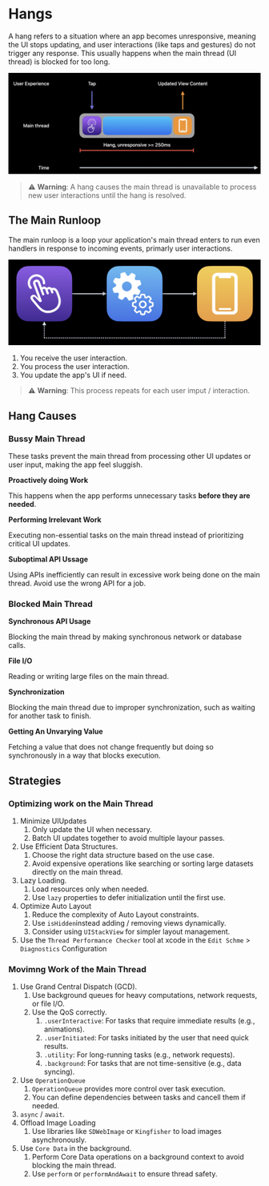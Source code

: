 # Hangs

A hang refers to a situation where an app becomes unresponsive, meaning the UI stops updating, and user interactions (like taps and gestures) do not trigger any response. This usually happens when the main thread (UI thread) is blocked for too long.

![](./Resources/Hang.png)

> ⚠️ **Warning**: A hang causes the main thread is unavailable to process new user interactions until the hang is resolved.

## The Main Runloop

The main runloop is a loop your application's main thread enters to run even handlers in response to incoming events, primarly user interactions.

![](./Resources/TheMainRunloop.png)

1. You receive the user interaction.
2. You process the user interaction.
3. You update the app's UI if need.

> ⚠️ **Warning**: This process repeats for each user imput / interaction.

## Hang Causes

### Bussy Main Thread

These tasks prevent the main thread from processing other UI updates or user input, making the app feel sluggish.

**Proactively doing Work**

This happens when the app performs unnecessary tasks **before they are needed**.

**Performing Irrelevant Work**

Executing non-essential tasks on the main thread instead of prioritizing critical UI updates.

**Suboptimal API Ussage**

Using APIs inefficiently can result in excessive work being done on the main thread. Avoid use the wrong API for a job.


### Blocked Main Thread

**Synchronous API Usage**

Blocking the main thread by making synchronous network or database calls.

**File I/O**

Reading or writing large files on the main thread.

**Synchronization**

Blocking the main thread due to improper synchronization, such as waiting for another task to finish.

**Getting An Unvarying Value**

Fetching a value that does not change frequently but doing so synchronously in a way that blocks execution.

## Strategies

### Optimizing work on the Main Thread

1. Minimize UIUpdates
   1. Only update the UI when necessary.
   2. Batch UI updates together to avoid multiple layour passes.
2. Use Efficient Data Structures.
   1. Choose the right data structure based on the use case.
   2. Avoid expensive operations like searching or sorting large datasets directly on the main thread.
3. Lazy Loading.
   1. Load resources only when needed.
   2. Use `lazy` properties to defer initialization until the first use.
4. Optimize Auto Layout
   1. Reduce the complexity of Auto Layout constraints.
   2. Use `isHidden`instead adding / removing views dynamically.
   3. Consider using `UIStackView` for simpler layout management.
5. Use the `Thread Performance Checker` tool at xcode in the `Edit Schme` > `Diagnostics` Configuration

### Movimng Work of the Main Thread

1. Use Grand Central Dispatch (GCD).
   1. Use background queues for heavy computations, network requests, or file I/O.
   2. Use the QoS correctly.
      1. `.userInteractive`: For tasks that require immediate results (e.g., animations).
      2. `.userInitiated`: For tasks initiated by the user that need quick results.
      3. `.utility`: For long-running tasks (e.g., network requests).
      4. `.background`: For tasks that are not time-sensitive (e.g., data syncing).
2. Use `OperationQueue`
   1. `OperationQueue` provides more control over task execution.
   2. You can define dependencies between tasks and cancell them if needed.
3. `async` / `await`.
4. Offload Image Loading
   1. Use libraries like `SDWebImage` or `Kingfisher` to load images asynchronously.
5. Use `Core Data` in the background.
   1. Perform Core Data operations on a background context to avoid blocking the main thread.
   2. Use `perform` or `performAndAwait` to ensure thread safety.